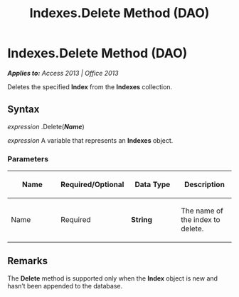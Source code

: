 ﻿---
title: Indexes.Delete Method (DAO)
TOCTitle: Delete Method
ms:assetid: 8d3c3221-3b2e-15ba-32ff-f2dfc592d82c
ms:mtpsurl: https://msdn.microsoft.com/en-us/library/Ff197351(v=office.15)
ms:contentKeyID: 48546252
ms.date: 09/18/2015
mtps_version: v=office.15
---

# Indexes.Delete Method (DAO)


_**Applies to:** Access 2013 | Office 2013_

Deletes the specified **Index** from the **Indexes** collection.

## Syntax

*expression* .Delete(***Name***)

*expression* A variable that represents an **Indexes** object.

### Parameters

<table>
<colgroup>
<col style="width: 25%" />
<col style="width: 25%" />
<col style="width: 25%" />
<col style="width: 25%" />
</colgroup>
<thead>
<tr class="header">
<th><p>Name</p></th>
<th><p>Required/Optional</p></th>
<th><p>Data Type</p></th>
<th><p>Description</p></th>
</tr>
</thead>
<tbody>
<tr class="odd">
<td><p>Name</p></td>
<td><p>Required</p></td>
<td><p><strong>String</strong></p></td>
<td><p>The name of the index to delete.</p></td>
</tr>
</tbody>
</table>


## Remarks

The **Delete** method is supported only when the **Index** object is new and hasn’t been appended to the database.

